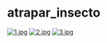 # atrapar_insecto
[![1.jpg](https://i.postimg.cc/HWzhvQwM/1.jpg)](https://postimg.cc/kDVsBRhM)
[![2.jpg](https://i.postimg.cc/XYG1vmTK/2.jpg)](https://postimg.cc/Bj3BYYZt)
[![3.jpg](https://i.postimg.cc/pLwG5kHw/3.jpg)](https://postimg.cc/SnG7w6jd)

